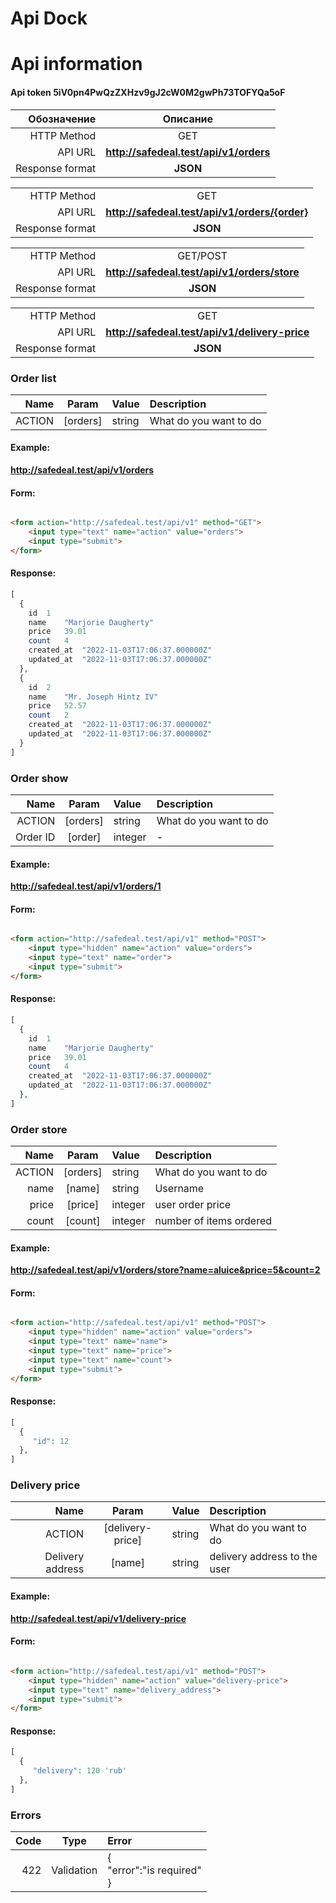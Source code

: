 # Api Dock

# Api information

#### Api token 5iV0pn4PwQzZXHzv9gJ2cW0M2gwPh73TOFYQa5oF

|    Обозначение |                   Описание                   |
|---------------:|:--------------------------------------------:|
|    HTTP Method |                     GET                      |
|        API URL |    **http://safedeal.test/api/v1/orders**    |
|       Response format |                   **JSON**                   |

|     |                                                |
|---------------:|:----------------------------------------------:|
|    HTTP Method |                      GET                       |
|        API URL | **http://safedeal.test/api/v1/orders/{order}** |
|       Response format |                    **JSON**                    |

|     |                                              |
|---------------:|:--------------------------------------------:|
|    HTTP Method |                   GET/POST                   |
|        API URL | **http://safedeal.test/api/v1/orders/store** |
|       Response format |                   **JSON**                   |

|     |                                                |
|---------------:|:----------------------------------------------:|
|    HTTP Method |                      GET                       |
|        API URL | **http://safedeal.test/api/v1/delivery-price** |
|       Response format |                    **JSON**                    |

### Order list

|      Name |  Param   | Value  | Description                             |
|----------:|:--------:|:-------|:----------------------------------------|
|    ACTION | [orders] | string | What do you want to do                  |

#### Example:

**http://safedeal.test/api/v1/orders**

#### Form:

```html

<form action="http://safedeal.test/api/v1" method="GET">
    <input type="text" name="action" value="orders">
    <input type="submit">
</form>
```

#### Response:

```php
[
  {
    id	1
    name	"Marjorie Daugherty"
    price	39.01
    count	4
    created_at	"2022-11-03T17:06:37.000000Z"
    updated_at	"2022-11-03T17:06:37.000000Z"
  },
  {
    id	2
    name	"Mr. Joseph Hintz IV"
    price	52.57
    count	2
    created_at	"2022-11-03T17:06:37.000000Z"
    updated_at	"2022-11-03T17:06:37.000000Z"
  }
]
```

### Order show

|     Name |  Param   | Value   | Description            |
|---------:|:--------:|:--------|:-----------------------|
|   ACTION | [orders] | string  | What do you want to do |
| Order ID | [order]  | integer | -                      |

#### Example:

**http://safedeal.test/api/v1/orders/1**

#### Form:

```html

<form action="http://safedeal.test/api/v1" method="POST">
    <input type="hidden" name="action" value="orders">
    <input type="text" name="order">
    <input type="submit">
</form>
```

#### Response:

```php
[
  {
    id	1
    name	"Marjorie Daugherty"
    price	39.01
    count	4
    created_at	"2022-11-03T17:06:37.000000Z"
    updated_at	"2022-11-03T17:06:37.000000Z"
  },
]
```

### Order store

|   Name |  Param   | Value   | Description                                    |
|-------:|:--------:|:--------|:-----------------------------------------------|
| ACTION | [orders] | string  | What do you want to do                         |
|   name |  [name]  | string  | Username                                            |
|  price | [price]  | integer | user order price                                               |
|  count | [count]  | integer | number of items ordered                  |

#### Example:

**http://safedeal.test/api/v1/orders/store?name=aluice&price=5&count=2**

#### Form:

```html

<form action="http://safedeal.test/api/v1" method="POST">
    <input type="hidden" name="action" value="orders">
    <input type="text" name="name">
    <input type="text" name="price">
    <input type="text" name="count">
    <input type="submit">
</form>
```

#### Response:

```php
[
  {
     "id": 12
  },
]
```

### Delivery price

|             Name |      Param       | Value  | Description                  |
|-----------------:|:----------------:|:-------|:-----------------------------|
|           ACTION | [delivery-price] | string | What do you want to do       |
| Delivery address |      [name]      | string | delivery address to the user |

#### Example:

**http://safedeal.test/api/v1/delivery-price**

#### Form:

```html

<form action="http://safedeal.test/api/v1" method="POST">
    <input type="hidden" name="action" value="delivery-price">
    <input type="text" name="delivery_address">
    <input type="submit">
</form>
```

#### Response:

```php
[
  {
     "delivery": 120 'rub'
  },
]
```

### Errors

| Code |   Type   | Error                   | 
|-----:|:--------:|:------------------------|
|  422 | Validation | {<br/>"error":"is required"<br/>} |



